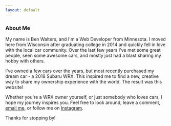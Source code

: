 ```yaml
---
layout: default
---
```


<section id="about-me">
    <section id="intro" class="is-intro-section">
        <div class="background-image-wrapper is-dark">
            <div class="is-opaque" style="background-image: url('https://assets.bpwalters.com/images/bens_car_blog/me.jpg');"></div>
        </div>
        <div class="container has-middle-text">
            <div class="item flex-100">
                <div class="intro-title">
                    <h1>About Me</h1>
                </div>
            </div>
        </div>
    </section>
    <section id="details">
        <div class="container">
            <div class="item flex-100">
                <p><span class="is-first-letter">M</span>y name is Ben Walters, and I'm a Web Developer from Minnesota.  I moved here from Wisconsin after graduating college in 2014 and quickly fell in love with the local car community.  Over the last few years I've met some great people, seen some awesome cars, and mostly just had a blast sharing my hobby with others.</p>
                <p>I've owned <a href="/garage">a few cars</a> over the years, but most recently purchased my dream car - a 2018 Subaru WRX.  This inspired me to find a new, creative way to share my ownership experience with the world.  The result was this website!</p>
                <p>Whether you're a WRX owner yourself, or just somebody who loves cars, I hope my journey inspires you.  Feel free to look around, leave a comment, <a href="mailto:contact@benscarblog.com">email me</a>, or follow me on <a href="https://www.instagram.com/benscarblog/">Instagram</a>.</p>
                <p>Thanks for stopping by!</p>
            </div>
        </div>
    </section>
</section>